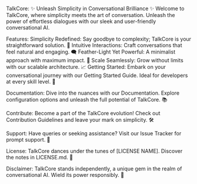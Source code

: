 TalkCore: ✨ Unleash Simplicity in Conversational Brilliance ✨
Welcome to TalkCore, where simplicity meets the art of conversation. Unleash the power of effortless dialogues with our sleek and user-friendly conversational AI.

Features:
Simplicity Redefined: Say goodbye to complexity; TalkCore is your straightforward solution. 🚀
Intuitive Interactions: Craft conversations that feel natural and engaging. 🗨️
Feather-Light Yet Powerful: A minimalist approach with maximum impact. 🌟
Scale Seamlessly: Grow without limits with our scalable architecture. 📈
Getting Started:
Embark on your conversational journey with our Getting Started Guide. Ideal for developers at every skill level. 🚀

Documentation:
Dive into the nuances with our Documentation. Explore configuration options and unleash the full potential of TalkCore. 📚

Contribute:
Become a part of the TalkCore evolution! Check out Contribution Guidelines and leave your mark on simplicity. 🛠️

Support:
Have queries or seeking assistance? Visit our Issue Tracker for prompt support. 🤝

License:
TalkCore dances under the tunes of [LICENSE NAME]. Discover the notes in LICENSE.md. 🎵

Disclaimer:
TalkCore stands independently, a unique gem in the realm of conversational AI. Wield its power responsibly. 💎
